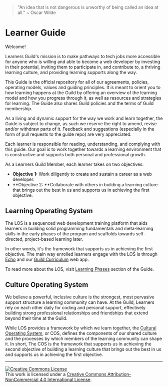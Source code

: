 > "An idea that is not dangerous is unworthy of being called an idea at all." ~ Oscar Wilde

# Learner Guide

Welcome!

Learners Guild's mission is to make pathways to tech jobs more accessible for anyone who is willing and able to become a web developer by investing in their potential, inviting them to participate in, and contribute to, a thriving learning culture, and providing learning supports along the way.

This Guide is the official repository for all of our agreements, policies, operating models, values and guiding principles. It is meant to orient you to how learning happens at the Guild by offering an overview of the learning model and how you progress through it, as well as resources and strategies for learning. The Guide also shares Guild policies and the terms of Guild membership.

As a living and dynamic support for the way we work and learn together, the Guide is subject to change, as such we reserve the right to amend, revise and/or withdraw parts of it. Feedback and suggestions \(especially in the form of pull requests to the guide repo\) are very appreciated.

Each learner is responsible for reading, understanding, and complying with this guide. Our goal is to work together towards a learning environment that is constructive and supports both personal and professional growth.

As a Learners Guild Member, each learner takes on two objectives:

* **Objective 1:** Work diligently to create and sustain a career as a web developer.
* **Objective 2: **Collaborate with others in building a learning culture that brings out the best in us and supports us in achieving the first objective.

## Learning Operating System

The LOS is a sequenced web development training platform that aids learners in building solid programming fundamentals and meta-learning skills in the early phases of the program and scaffolds towards  self-directed, project-based learning later.

In other words, it's the framework that supports us in achieving the first objective. The main way enrolled learners engage with the LOS is through [Echo](https://echo.learnersguild.org/) and our [Guild Curriculum](https://curriculum.learnersguild.org/) web app.

To read more about the LOS, visit [Learning Phases](/Phases/README.md) section of the Guide.

## Culture Operating System

We believe a powerful, inclusive culture is the strongest, most pervasive support structure a learning community can have. At the Guild, Learners rely on each other daily for coding and personal support, effectively building strong professional relationships and friendships that extend beyond their time at the Guild. 

While LOS provides a framework by which we learn together, the [Cultural Operating System](https://cos.learnersguild.org/), or COS, defines the components of our shared culture and the processes by which members of the learning community can shape it. In short, The COS  is the framework that supports us in achieving the second objective of building a learning culture that brings out the best in us and supports us in achieving the first objective.





---

[![Creative Commons License](https://i.creativecommons.org/l/by-nc/4.0/88x31.png)](http://creativecommons.org/licenses/by-nc/4.0/)  
This work is licensed under a [Creative Commons Attribution-NonCommercial 4.0 International License](http://creativecommons.org/licenses/by-nc/4.0/).

